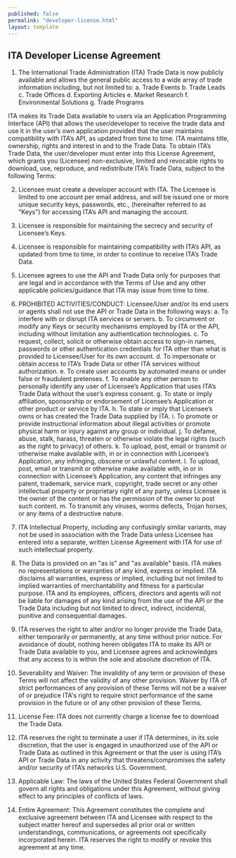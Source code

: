 ```yaml
---
published: false
permalink: "developer-license.html"
layout: template
---
```


## ITA Developer License Agreement

1.	The International Trade Administration (ITA) Trade Data is now publicly available and allows the general public access to a wide array of trade information including, but not limited to:
a.	Trade Events
b.	Trade Leads
c.	Trade Offices
d.	Exporting Articles
e.	Market Research
f.	Environmental Solutions
g.	Trade Programs

ITA makes its Trade Data available to users via an Application Programming Interface (API) that allows the user/developer to receive the trade data and use it in the user’s own application provided that the user maintains compatibility with ITA’s API, as updated from time to time. ITA maintains title, ownership, rights and interest in and to the Trade Data. To obtain ITA’s Trade Data, the user/developer must enter into this License Agreement, which grants you (Licensee) non-exclusive, limited and revocable rights to download, use, reproduce, and redistribute ITA’s Trade Data, subject to the following Terms:

2.	Licensee must create a developer account with ITA. The Licensee is limited to one account per email address, and will be issued one or more unique security keys, passwords, etc., (hereinafter referred to as “Keys”) for accessing ITA’s API and managing the account.

3.	Licensee is responsible for maintaining the secrecy and security of Licensee’s Keys.

4.	Licensee is responsible for maintaining compatibility with ITA’s API, as updated from time to time, in order to continue to receive ITA’s Trade Data.

5.	Licensee agrees to use the API and Trade Data only for purposes that are legal and in accordance with the Terms of Use and any other applicable policies/guidance that ITA may issue from time to time.

6.	PROHIBITED ACTIVITIES/CONDUCT: Licensee/User and/or its end users or agents shall not use the API or Trade Data in the following ways:
a.	To interfere with or disrupt ITA services or servers.
b.	To circumvent or modify any Keys or security mechanisms employed by ITA or the API, including without limitation any authentication technologies.
c.	To request, collect, solicit or otherwise obtain access to sign-in names, passwords or other authentication credentials for ITA other than what is provided to Licensee/User for its own account. 
d.	To impersonate or obtain access to ITA’s Trade Data or other ITA services without authorization. 
e.	To create user accounts by automated means or under false or fraudulent pretenses. 
f.	To enable any other person to personally identify any user of Licensee’s Application that uses ITA’s Trade Data without the user’s express consent.
g.	To state or imply affiliation, sponsorship or endorsement of Licensee’s Application or other product or service by ITA.
h.	To state or imply that Licensee’s owns or has created the Trade Data supplied by ITA. 
i.	To promote or provide instructional information about illegal activities or promote physical harm or injury against any group or individual. 
j.	To defame, abuse, stalk, harass, threaten or otherwise violate the legal rights (such as the right to privacy) of others. 
k.	To upload, post, email or transmit or otherwise make available with, in or in connection with Licensee’s Application, any infringing, obscene or unlawful content. 
l.	To upload, post, email or transmit or otherwise make available with, in or in connection with Licensee’s Application, any content that infringes any patent, trademark, service mark, copyright, trade secret or any other intellectual property or proprietary right of any party, unless Licensee is the owner of the content or has the permission of the owner to post such content. 
m.	To transmit any viruses, worms defects, Trojan horses, or any items of a destructive nature.

7.	ITA Intellectual Property, including any confusingly similar variants, may not be used in association with the Trade Data unless Licensee has entered into a separate, written License Agreement with ITA for use of such intellectual property.

8.	The Data is provided on an "as is" and "as available" basis. ITA makes no representations or warranties of any kind, express or implied. ITA disclaims all warranties, express or implied, including but not limited to implied warranties of merchantability and fitness for a particular purpose. ITA and its employees, officers, directors and agents will not be liable for damages of any kind arising from the use of the API or the Trade Data including but not limited to direct, indirect, incidental, punitive and consequential damages.

9.	ITA reserves the right to alter and/or no longer provide the Trade Data, either temporarily or permanently, at any time without prior notice. For avoidance of doubt, nothing herein obligates ITA to make its API or Trade Data available to you, and Licensee agrees and acknowledges that any access to is within the sole and absolute discretion of ITA.

10.	Severability and Waiver: The invalidity of any term or provision of these Terms will not affect the validity of any other provision. Waiver by ITA of strict performances of any provision of these Terms will not be a waiver of or prejudice ITA's right to require strict performance of the same provision in the future or of any other provision of these Terms.

11.	License Fee: ITA does not currently charge a license fee to download the Trade Data.

12.	ITA reserves the right to terminate a user if ITA determines, in its sole discretion, that the user is engaged in unauthorized use of the API or Trade Data as outlined in this Agreement or that the user is using ITA’s API or Trade Data in any activity that threatens/compromises the safety and/or security of ITA’s networks U.S. Government.

13.	Applicable Law: The laws of the United States Federal Government shall govern all rights and obligations under this Agreement, without giving effect to any principles of conflicts of laws.

14.	Entire Agreement: This Agreement constitutes the complete and exclusive agreement between ITA and Licensee with respect to the subject matter hereof and supersedes all prior oral or written understandings, communications, or agreements not specifically incorporated herein. ITA reserves the right to modify or revoke this agreement at any time.
